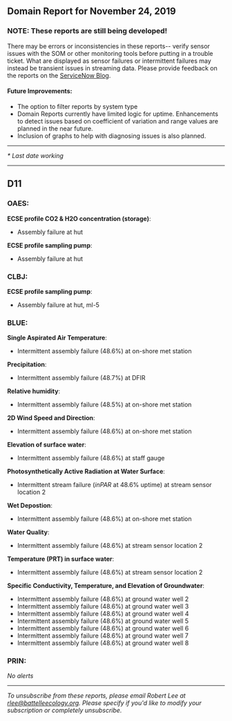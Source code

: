 ## Domain Report for November 24, 2019


### NOTE: These reports are still being developed!
There may be errors or inconsistencies in these reports-- verify sensor issues with the SOM or other monitoring tools before putting in a trouble ticket. What are displayed as sensor failures or intermittent failures may instead be transient issues in streaming data.
Please provide feedback on the reports on the [ServiceNow Blog](https://neon.service-now.com/community?id=community_blog&sys_id=9b4fbe8adbed734017ecf9041d9619be).

#### Future Improvements: 
 - The option to filter reports by system type 
 - Domain Reports currently have limited logic for uptime. Enhancements to detect issues based on coefficient of variation and range values are planned in the near future.
 - Inclusion of graphs to help with diagnosing issues is also planned.

***

_* Last date working_

***
## D11

### OAES:

**ECSE profile CO2 & H2O concentration (storage)**:
 - Assembly failure at hut

**ECSE profile sampling pump**:
 - Assembly failure at hut

### CLBJ:

**ECSE profile sampling pump**:
 - Assembly failure at hut, ml-5

### BLUE:

**Single Aspirated Air Temperature**:
 - Intermittent assembly failure (48.6%) at on-shore met station

**Precipitation**:
 - Intermittent assembly failure (48.7%) at DFIR

**Relative humidity**:
 - Intermittent assembly failure (48.5%) at on-shore met station

**2D Wind Speed and Direction**:
 - Intermittent assembly failure (48.6%) at on-shore met station

**Elevation of surface water**:
 - Intermittent assembly failure (48.6%) at staff gauge

**Photosynthetically Active Radiation at Water Surface**:
 - Intermittent stream failure (_inPAR_ at 48.6% uptime) at stream sensor location 2

**Wet Depostion**:
 - Intermittent assembly failure (48.6%) at on-shore met station

**Water Quality**:
 - Intermittent assembly failure (48.6%) at stream sensor location 2

**Temperature (PRT) in surface water**:
 - Intermittent assembly failure (48.6%) at stream sensor location 2

**Specific Conductivity, Temperature, and Elevation of Groundwater**:
 - Intermittent assembly failure (48.6%) at ground water well 2
 - Intermittent assembly failure (48.6%) at ground water well 3
 - Intermittent assembly failure (48.6%) at ground water well 4
 - Intermittent assembly failure (48.6%) at ground water well 5
 - Intermittent assembly failure (48.6%) at ground water well 6
 - Intermittent assembly failure (48.6%) at ground water well 7
 - Intermittent assembly failure (48.6%) at ground water well 8

### PRIN:

_No alerts_

***

_To unsubscribe from these reports, please email Robert Lee at rlee@battelleecology.org. Please specify if you'd like to modify your subscription or completely unsubscribe._
